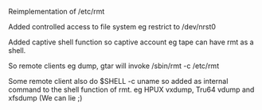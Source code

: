 Reimplementation of /etc/rmt


Added controlled access to file system eg restrict to /dev/nrst0


Added captive shell function so captive account eg tape can have rmt
as a shell.


So remote clients eg dump, gtar will invoke /sbin/rmt -c /etc/rmt


Some remote client also do $SHELL -c uname  so added as internal command
to the shell function of rmt.
eg HPUX vxdump, Tru64 vdump and xfsdump
(We can lie ;)
